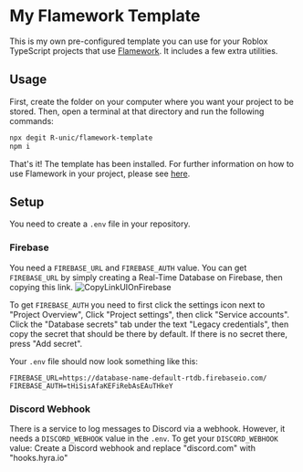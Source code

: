 # My Flamework Template

This is my own pre-configured template you can use for your Roblox TypeScript projects that use [Flamework](https://fireboltofdeath.dev/docs/flamework/).
It includes a few extra utilities.

## Usage

First, create the folder on your computer where you want your project to be stored.
Then, open a terminal at that directory and run the following commands:

```bash
npx degit R-unic/flamework-template
npm i
```

That's it! The template has been installed. For further information on how to use Flamework in your project, please see [here](https://flamework.fireboltofdeath.dev/).

## Setup

You need to create a `.env` file in your repository.

### Firebase
You need a `FIREBASE_URL` and `FIREBASE_AUTH` value. You can get `FIREBASE_URL` by simply creating a Real-Time Database on Firebase, then copying this link. ![CopyLinkUIOnFirebase](https://github.com/R-unic/flamework-template/assets/49625808/c4866db0-f05d-4da3-8856-11365c843fa6)

To get `FIREBASE_AUTH` you need to first click the settings icon next to "Project Overview", Click "Project settings", then click "Service accounts". Click the "Database secrets" tab under the text "Legacy credentials", then copy the secret that should be there by default. If there is no secret there, press "Add secret".

Your `.env` file should now look something like this:
```env
FIREBASE_URL=https://database-name-default-rtdb.firebaseio.com/
FIREBASE_AUTH=tHiSisAfaKEFiRebAsEAuTHkeY
```

### Discord Webhook
There is a service to log messages to Discord via a webhook. However, it needs a `DISCORD_WEBHOOK` value in the `.env`.
To get your `DISCORD_WEBHOOK` value: Create a Discord webhook and replace "discord.com" with "hooks.hyra.io"